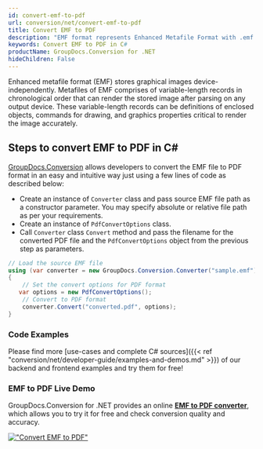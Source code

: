 ```yaml
---
id: convert-emf-to-pdf
url: conversion/net/convert-emf-to-pdf
title: Convert EMF to PDF
description: "EMF format represents Enhanced Metafile Format with .emf extension. Learn how to convert EMF to PDF file programmatically in C# language using GroupDocs.Conversion for .NET library."
keywords: Convert EMF to PDF in C#
productName: GroupDocs.Conversion for .NET
hideChildren: False
---
```


Enhanced metafile format (EMF) stores graphical images device-independently. Metafiles of EMF comprises of variable-length records in chronological order that can render the stored image after parsing on any output device. These variable-length records can be definitions of enclosed objects, commands for drawing, and graphics properties critical to render the image accurately.

## Steps to convert EMF to PDF in C#

[GroupDocs.Conversion](https://products.groupdocs.com/conversion/net) allows developers to convert the EMF file to PDF format in an easy and intuitive way just using a few lines of code as described below:

* Create an instance of `Converter` class and pass source EMF file path as a constructor parameter. You may specify absolute or relative file path as per your requirements. 
* Create an instance of `PdfConvertOptions` class.
* Call `Converter` class `Convert` method and pass the filename for the converted PDF file and the `PdfConvertOptions` object from the previous step as parameters.

```csharp
// Load the source EMF file
using (var converter = new GroupDocs.Conversion.Converter("sample.emf"))
{
    // Set the convert options for PDF format
   var options = new PdfConvertOptions();
    // Convert to PDF format
    converter.Convert("converted.pdf", options);
}
```

### Code Examples

Please find more [use-cases and complete C# sources]({{< ref "conversion/net/developer-guide/examples-and-demos.md" >}}) of our backend and frontend examples and try them for free!

### EMF to PDF Live Demo

GroupDocs.Conversion for .NET provides an online [**EMF to PDF converter**](https://products.groupdocs.app/conversion/emf-to-pdf), which allows you to try it for free and check conversion quality and accuracy.

[!["Convert EMF to PDF"](conversion/net/images/convert-to-pdf/convert-emf-to-pdf.png)](https://products.groupdocs.app/conversion/emf-to-pdf)